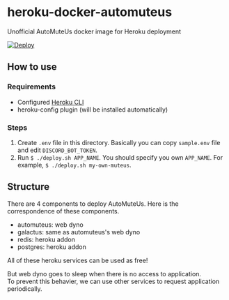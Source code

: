 # heroku-docker-automuteus
Unofficial AutoMuteUs docker image for Heroku deployment

[![Deploy](https://www.herokucdn.com/deploy/button.svg)](https://heroku.com/deploy?template=https://github.com/k-tahiro/heroku-docker-automuteus&env[DISCORD_BOT_TOKEN]=)

## How to use

### Requirements

- Configured [Heroku CLI](https://devcenter.heroku.com/articles/heroku-cli)
- heroku-config plugin (will be installed automatically)

### Steps

1. Create `.env` file in this directory. Basically you can copy `sample.env` file and edit `DISCORD_BOT_TOKEN`.
2. Run `$ ./deploy.sh APP_NAME`. You should specify you own `APP_NAME`. For example, `$ ./deploy.sh my-own-muteus`.

## Structure

There are 4 components to deploy AutoMuteUs.
Here is the correspondence of these components.

- automuteus: web dyno
- galactus: same as automuteus's web dyno
- redis: heroku addon
- postgres: heroku addon

All of these heroku services can be used as free!

But web dyno goes to sleep when there is no access to application.  
To prevent this behavier, we can use other services to request application periodically.
